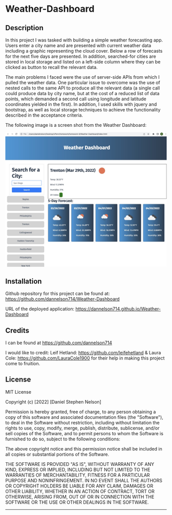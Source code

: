 # Weather-Dashboard

## Description

In this project I was tasked with building a simple weather forecasting app. Users enter a city name and are presented with current weather data including a graphic representing the cloud cover. Below a row of forecasts for the next five days are presented. In addition, searched-for cities are stored in local storage and listed on a left-side column where they can be clicked as button to recall the relevant data.

The main problems I faced were the use of server-side APIs from which I pulled the weather data. One particular issue to overcome was the use of nested calls to the same API to produce all the relevant data (a single call could produce data by city name, but at the cost of a reduced list of data points, which demanded a second call using longitude and latitude coordinates yielded in the first). In addition, I used skills with jquery and bootstrap, as well as local storage techniques to achieve the functionality described in the acceptance criteria.

The following image is a screen shot from the Weather Dashboard:

![image](./assets/images/Screen%20Shot%202022-03-29%20at%206.51.42%20PM.jpeg)

## Installation

Github repository for this project can be found at: https://github.com/dannelson714/Weather-Dashboard

URL of the deployed application: https://dannelson714.github.io/Weather-Dashboard

## Credits

I can be found at https://github.com/dannelson714

I would like to credit:
Leif Hetland: https://github.com/leifehetland &
Laura Cole: https://github.com/LauraCole1900
for their help in making this project come to fruition.

## License

MIT License

Copyright (c) [2022] [Daniel Stephen Nelson]

Permission is hereby granted, free of charge, to any person obtaining a copy
of this software and associated documentation files (the "Software"), to deal
in the Software without restriction, including without limitation the rights
to use, copy, modify, merge, publish, distribute, sublicense, and/or sell
copies of the Software, and to permit persons to whom the Software is
furnished to do so, subject to the following conditions:

The above copyright notice and this permission notice shall be included in all
copies or substantial portions of the Software.

THE SOFTWARE IS PROVIDED "AS IS", WITHOUT WARRANTY OF ANY KIND, EXPRESS OR
IMPLIED, INCLUDING BUT NOT LIMITED TO THE WARRANTIES OF MERCHANTABILITY,
FITNESS FOR A PARTICULAR PURPOSE AND NONINFRINGEMENT. IN NO EVENT SHALL THE
AUTHORS OR COPYRIGHT HOLDERS BE LIABLE FOR ANY CLAIM, DAMAGES OR OTHER
LIABILITY, WHETHER IN AN ACTION OF CONTRACT, TORT OR OTHERWISE, ARISING FROM,
OUT OF OR IN CONNECTION WITH THE SOFTWARE OR THE USE OR OTHER DEALINGS IN THE
SOFTWARE.

---